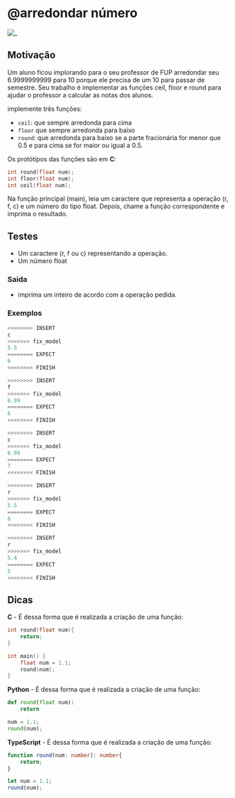 # @arredondar número

![_](https://raw.githubusercontent.com/qxcodefup/arcade/master/base/arredondar/cover.jpg)

## Motivação

Um aluno ficou implorando para o seu professor de FUP arredondar seu 6.9999999999 para 10 porque ele precisa de um 10 para passar de semestre. Seu trabalho é implementar as funções ceil, floor e round para ajudar o professor a calcular as notas dos alunos.

implemente três funções:

- `ceil`: que sempre arredonda para cima
- `floor` que sempre arredonda para baixo
- `round`: que arredonda para baixo se a parte fracionária for menor que 0.5 e para cima se for maior ou igual a 0.5.

Os protótipos das funções são em **C**:

```c
int round(float num);
int floor(float num);
int ceil(float num);
```

Na função principal (main), leia um caractere que representa a operação (r, f, c) e um número do tipo float. Depois, chame a função correspondente e imprima o resultado.

## Testes

- Um caractere (r, f ou c) representando a operação.
- Um número float

### Saida

- imprima um inteiro de acordo com a operação pedida.  

### Exemplos

``` py
>>>>>>>> INSERT
c
>>>>>>> fix_model
5.5
======== EXPECT
6
<<<<<<<< FINISH
```

```py
>>>>>>>> INSERT
f
>>>>>>> fix_model
6.99
======== EXPECT
6
<<<<<<<< FINISH
```

```py
>>>>>>>> INSERT
c
>>>>>>> fix_model
6.99
======== EXPECT
7
<<<<<<<< FINISH
```

```py
>>>>>>>> INSERT
r
>>>>>>> fix_model
5.5
======== EXPECT
6
<<<<<<<< FINISH
```

```py
>>>>>>>> INSERT
r
>>>>>>> fix_model
5.4
======== EXPECT
5
<<<<<<<< FINISH
```

## Dicas

**C** - É dessa forma que é realizada a criação de uma função:

```c
int round(float num){
    return;
}

int main() {
    float num = 1.1;
    round(num);
}
```

**Python** - É dessa forma que é realizada a criação de uma função:

```py
def round(float num):
    return

num = 1.1;
round(num);
```

**TypeScript** - É dessa forma que é realizada a criação de uma função:

```ts
function round(num: number): number{
    return;
}

let num = 1.1;
round(num);
```
